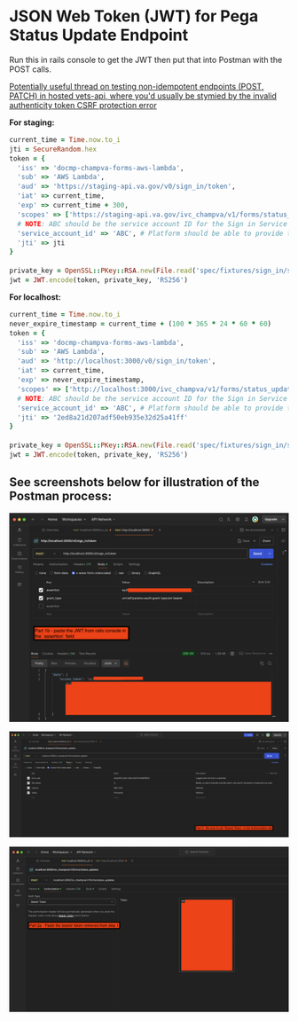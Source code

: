 # JSON Web Token (JWT) for Pega Status Update Endpoint

Run this in rails console to get the JWT then put that into Postman with the POST calls.

[Potentially useful thread on testing non-idempotent endpoints (POST, PATCH) in hosted vets-api, where you'd usually be stymied by the invalid authenticity token CSRF protection error](https://adhoc.slack.com/archives/C5SR3DCDR/p1737136253709329?thread_ts=1736786231.310409&cid=C5SR3DCDR)

**For staging:**
```ruby
current_time = Time.now.to_i
jti = SecureRandom.hex
token = {
  'iss' => 'docmp-champva-forms-aws-lambda',
  'sub' => 'AWS Lambda',
  'aud' => 'https://staging-api.va.gov/v0/sign_in/token',
  'iat' => current_time,
  'exp' => current_time + 300,
  'scopes' => ['https://staging-api.va.gov/ivc_champva/v1/forms/status_updates'],
  # NOTE: ABC should be the service account ID for the Sign in Service Platform created for Pega to use
  'service_account_id' => 'ABC', # Platform should be able to provide the right value for this
  'jti' => jti
}

private_key = OpenSSL::PKey::RSA.new(File.read('spec/fixtures/sign_in/sts_client_staging.pem'))
jwt = JWT.encode(token, private_key, 'RS256')
```

**For localhost:**

```ruby
current_time = Time.now.to_i
never_expire_timestamp = current_time + (100 * 365 * 24 * 60 * 60)
token = {
  'iss' => 'docmp-champva-forms-aws-lambda',
  'sub' => 'AWS Lambda',
  'aud' => 'http://localhost:3000/v0/sign_in/token',
  'iat' => current_time,
  'exp' => never_expire_timestamp,
  'scopes' => ['http://localhost:3000/ivc_champva/v1/forms/status_updates'],
  # NOTE: ABC should be the service account ID for the Sign in Service Platform created for Pega to use
  'service_account_id' => 'ABC', # Platform should be able to provide the right value for this
  'jti' => '2ed8a21d207adf50eb935e32d25a41ff'
}

private_key = OpenSSL::PKey::RSA.new(File.read('spec/fixtures/sign_in/sts_client.pem'))
jwt = JWT.encode(token, private_key, 'RS256')
```

## See screenshots below for illustration of the Postman process:

![image](https://github.com/department-of-veterans-affairs/va.gov-team/blob/master/products/health-care/champva/images/jwt_generation_1.png)

![image](https://github.com/department-of-veterans-affairs/va.gov-team/blob/master/products/health-care/champva/images/jwt_generation_2.png)

![image](https://github.com/department-of-veterans-affairs/va.gov-team/blob/master/products/health-care/champva/images/jwt_generation_3.png)

